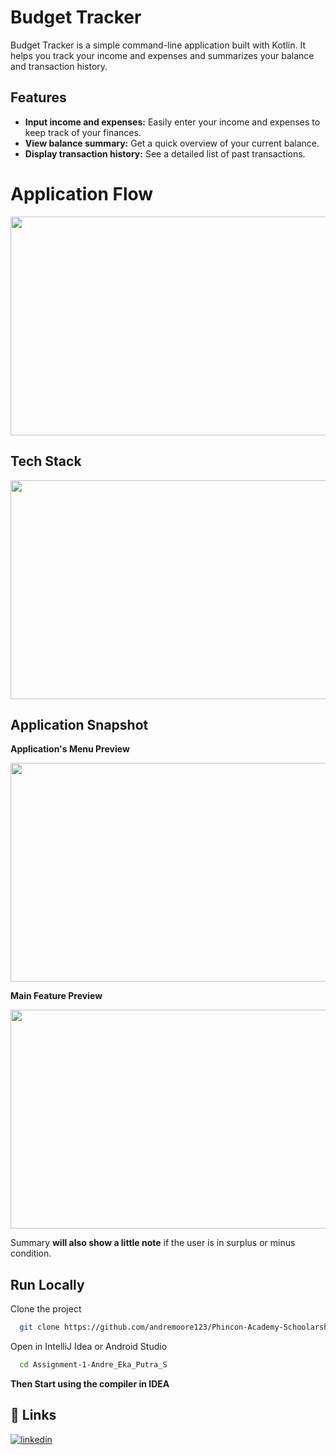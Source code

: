 
# Budget Tracker

Budget Tracker is a simple command-line application built with Kotlin. It helps you track your income and expenses and summarizes your balance and transaction history.

## Features

- **Input income and expenses:** Easily enter your income and expenses to keep track of your finances.
- **View balance summary:** Get a quick overview of your current balance.
- **Display transaction history:** See a detailed list of past transactions.


# Application Flow

<img src="https://drive.google.com/uc?id=1KQmiHiOStoLuCT4bpWox8BHm80fDQerf" width="600" height="350" />

## Tech Stack

<img src="https://drive.google.com/uc?id=1TR4t6LEQEtzeEolU1kxEjqoVZl7ZhHyW" width="600" height="350" />


## Application Snapshot

**Application's Menu Preview**

<img src="https://drive.google.com/uc?id=11jG-EtK7_MoXAHQ_1-LGpDtRrHVd5U2t" width="600" height="350" />

**Main Feature Preview**

<img src="https://drive.google.com/uc?id=1LtD_YwpfhfjzHrcjXSiEsvGmshfHHHBv" width="600" height="350" />

Summary **will also show a little note** if the user is in surplus or minus condition.


## Run Locally

Clone the project

```bash
  git clone https://github.com/andremoore123/Phincon-Academy-Schoolarship/tree/week-1/Assignment-1-Andre_Eka_Putra_S
```

Open in IntelliJ Idea or Android Studio
```bash
  cd Assignment-1-Andre_Eka_Putra_S
```

**Then Start using the compiler in IDEA**


## 🔗 Links
[![linkedin](https://img.shields.io/badge/linkedin-0A66C2?style=for-the-badge&logo=linkedin&logoColor=white)](https://www.linkedin.com/in/andre-eka-putra-simanjuntak/)

